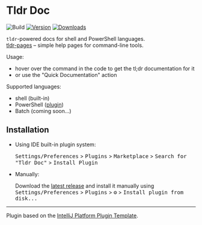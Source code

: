 # Tldr Doc

![Build](https://github.com/AlexPl292/tldr-intellij/workflows/Build/badge.svg)
[![Version](https://img.shields.io/jetbrains/plugin/v/dev.feedforward.tldrintellij.svg)](https://plugins.jetbrains.com/plugin/dev.feedforward.tldrintellij)
[![Downloads](https://img.shields.io/jetbrains/plugin/d/dev.feedforward.tldrintellij.svg)](https://plugins.jetbrains.com/plugin/dev.feedforward.tldrintellij)

<!-- Plugin description -->

`tldr`-powered docs for shell and PowerShell languages.  
[tldr-pages](https://github.com/tldr-pages/tldr) – simple help pages for command-line tools.

Usage:
- hover over the command in the code to get the tl;dr documentation for it
- or use the "Quick Documentation" action

Supported languages:
- shell (built-in)
- PowerShell ([plugin](https://plugins.jetbrains.com/plugin/10249-powershell))
- Batch (coming soon...)

<!-- Plugin description end -->

## Installation

- Using IDE built-in plugin system:
  
  <kbd>Settings/Preferences</kbd> > <kbd>Plugins</kbd> > <kbd>Marketplace</kbd> > <kbd>Search for "Tldr Doc"</kbd> >
  <kbd>Install Plugin</kbd>
  
- Manually:

  Download the [latest release](https://github.com/AlexPl292/tldr-intellij/releases/latest) and install it manually using
  <kbd>Settings/Preferences</kbd> > <kbd>Plugins</kbd> > <kbd>⚙️</kbd> > <kbd>Install plugin from disk...</kbd>


---
Plugin based on the [IntelliJ Platform Plugin Template][template].

[template]: https://github.com/JetBrains/intellij-platform-plugin-template
